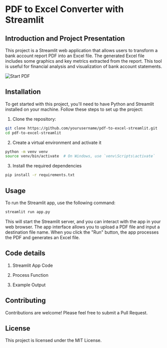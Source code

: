 # PDF to Excel Converter with Streamlit

## Introduction and Project Presentation

This project is a Streamlit web application that allows users to transform a bank account report PDF into an Excel file. The generated Excel file includes some graphics and key metrics extracted from the report. This tool is useful for financial analysis and visualization of bank account statements.

![Start PDF](start_pdf.png)

## Installation

To get started with this project, you'll need to have Python and Streamlit installed on your machine. Follow these steps to set up the project:

1. Clone the repository:

```sh
git clone https://github.com/yourusername/pdf-to-excel-streamlit.git
cd pdf-to-excel-streamlit
```

2. Create a virtual environment and activate it

```sh
python -m venv venv
source venv/bin/activate  # On Windows, use `venv\Scripts\activate`
```

3. Install the required dependencies

```sh
pip install -r requirements.txt
```


## Usage

To run the Streamlit app, use the following command:
```sh
streamlit run app.py
```

This will start the Streamlit server, and you can interact with the app in your web browser. The app interface allows you to upload a PDF file and input a destination file name. When you click the "Run" button, the app processes the PDF and generates an Excel file.



## Code details

1. Streamlit App Code

2. Process Function

3. Example Output


## Contributing

Contributions are welcome! Please feel free to submit a Pull Request.

## License

This project is licensed under the MIT License.